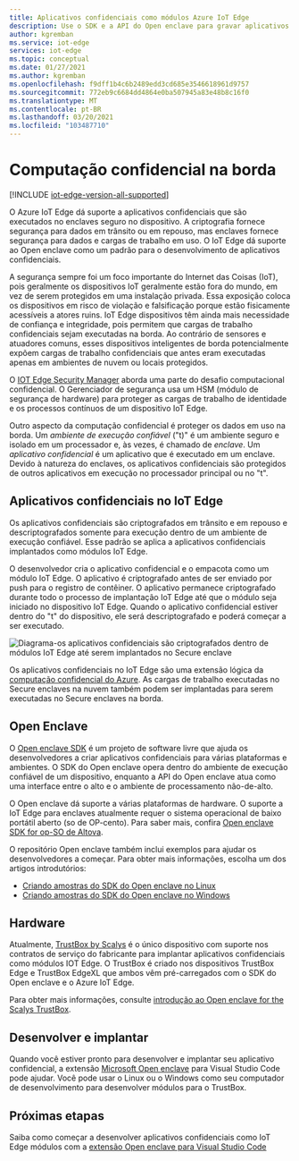 ```yaml
---
title: Aplicativos confidenciais como módulos Azure IoT Edge
description: Use o SDK e a API do Open enclave para gravar aplicativos confidenciais e implantá-los como IoT Edge módulos para computação confidencial
author: kgremban
ms.service: iot-edge
services: iot-edge
ms.topic: conceptual
ms.date: 01/27/2021
ms.author: kgremban
ms.openlocfilehash: f9dff1b4c6b2489edd3cd685e3546618961d9757
ms.sourcegitcommit: 772eb9c6684dd4864e0ba507945a83e48b8c16f0
ms.translationtype: MT
ms.contentlocale: pt-BR
ms.lasthandoff: 03/20/2021
ms.locfileid: "103487710"
---
```

# <a name="confidential-computing-at-the-edge"></a>Computação confidencial na borda

[!INCLUDE [iot-edge-version-all-supported](../../includes/iot-edge-version-all-supported.md)]

O Azure IoT Edge dá suporte a aplicativos confidenciais que são executados no enclaves seguro no dispositivo. A criptografia fornece segurança para dados em trânsito ou em repouso, mas enclaves fornece segurança para dados e cargas de trabalho em uso. O IoT Edge dá suporte ao Open enclave como um padrão para o desenvolvimento de aplicativos confidenciais.

A segurança sempre foi um foco importante do Internet das Coisas (IoT), pois geralmente os dispositivos IoT geralmente estão fora do mundo, em vez de serem protegidos em uma instalação privada. Essa exposição coloca os dispositivos em risco de violação e falsificação porque estão fisicamente acessíveis a atores ruins. IoT Edge dispositivos têm ainda mais necessidade de confiança e integridade, pois permitem que cargas de trabalho confidenciais sejam executadas na borda. Ao contrário de sensores e atuadores comuns, esses dispositivos inteligentes de borda potencialmente expõem cargas de trabalho confidenciais que antes eram executadas apenas em ambientes de nuvem ou locais protegidos.

O [IOT Edge Security Manager](iot-edge-security-manager.md) aborda uma parte do desafio computacional confidencial. O Gerenciador de segurança usa um HSM (módulo de segurança de hardware) para proteger as cargas de trabalho de identidade e os processos contínuos de um dispositivo IoT Edge.

Outro aspecto da computação confidencial é proteger os dados em uso na borda. Um *ambiente de execução confiável* ("t)" é um ambiente seguro e isolado em um processador e, às vezes, é chamado de *enclave*. Um *aplicativo confidencial* é um aplicativo que é executado em um enclave. Devido à natureza do enclaves, os aplicativos confidenciais são protegidos de outros aplicativos em execução no processador principal ou no "t".

## <a name="confidential-applications-on-iot-edge"></a>Aplicativos confidenciais no IoT Edge

Os aplicativos confidenciais são criptografados em trânsito e em repouso e descriptografados somente para execução dentro de um ambiente de execução confiável. Esse padrão se aplica a aplicativos confidenciais implantados como módulos IoT Edge.

O desenvolvedor cria o aplicativo confidencial e o empacota como um módulo IoT Edge. O aplicativo é criptografado antes de ser enviado por push para o registro de contêiner. O aplicativo permanece criptografado durante todo o processo de implantação IoT Edge até que o módulo seja iniciado no dispositivo IoT Edge. Quando o aplicativo confidencial estiver dentro do "t" do dispositivo, ele será descriptografado e poderá começar a ser executado.

![Diagrama-os aplicativos confidenciais são criptografados dentro de módulos IoT Edge até serem implantados no Secure enclave](./media/deploy-confidential-applications/confidential-applications-encrypted.png)

Os aplicativos confidenciais no IoT Edge são uma extensão lógica da [computação confidencial do Azure](../confidential-computing/overview.md). As cargas de trabalho executadas no Secure enclaves na nuvem também podem ser implantadas para serem executadas no Secure enclaves na borda.

## <a name="open-enclave"></a>Open Enclave

O [Open enclave SDK](https://openenclave.io/sdk/) é um projeto de software livre que ajuda os desenvolvedores a criar aplicativos confidenciais para várias plataformas e ambientes. O SDK do Open enclave opera dentro do ambiente de execução confiável de um dispositivo, enquanto a API do Open enclave atua como uma interface entre o alto e o ambiente de processamento não-de-alto.

O Open enclave dá suporte a várias plataformas de hardware. O suporte a IoT Edge para enclaves atualmente requer o sistema operacional de baixo portátil aberto (so de OP-cento). Para saber mais, confira [Open enclave SDK for op-SO de Altova](https://github.com/openenclave/openenclave/blob/master/docs/GettingStartedDocs/OP-TEE/Introduction.md).

O repositório Open enclave também inclui exemplos para ajudar os desenvolvedores a começar. Para obter mais informações, escolha um dos artigos introdutórios:

* [Criando amostras do SDK do Open enclave no Linux](https://github.com/openenclave/openenclave/blob/master/samples/BuildSamplesLinux.md)
* [Criando amostras do SDK do Open enclave no Windows](https://github.com/openenclave/openenclave/blob/master/samples/BuildSamplesWindows.md)

## <a name="hardware"></a>Hardware

Atualmente, [TrustBox by Scalys](https://scalys.com/trustbox-industrial/) é o único dispositivo com suporte nos contratos de serviço do fabricante para implantar aplicativos confidenciais como módulos IOT Edge. O TrustBox é criado nos dispositivos TrustBox Edge e TrustBox EdgeXL que ambos vêm pré-carregados com o SDK do Open enclave e o Azure IoT Edge.

Para obter mais informações, consulte [introdução ao Open enclave for the Scalys TrustBox](https://aka.ms/scalys-trustbox-edge-get-started).

## <a name="develop-and-deploy"></a>Desenvolver e implantar

Quando você estiver pronto para desenvolver e implantar seu aplicativo confidencial, a extensão [Microsoft Open enclave](https://marketplace.visualstudio.com/items?itemName=ms-iot.msiot-vscode-openenclave) para Visual Studio Code pode ajudar. Você pode usar o Linux ou o Windows como seu computador de desenvolvimento para desenvolver módulos para o TrustBox.

## <a name="next-steps"></a>Próximas etapas

Saiba como começar a desenvolver aplicativos confidenciais como IoT Edge módulos com a [extensão Open enclave para Visual Studio Code](https://github.com/openenclave/openenclave/tree/master/devex/vscode-extension)
